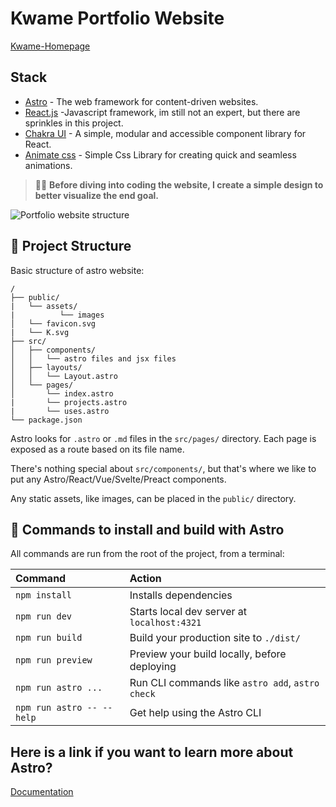 # Kwame Portfolio Website
[Kwame-Homepage](https://portfolio-website-three-ruby-56.vercel.app/)


## Stack

- [Astro](https://astro.build/) - The web framework for content-driven websites.
- [React.js](https://react.dev/) -Javascript framework, im still not an expert, but there are sprinkles  in this project.
- [Chakra UI](https://chakra-ui.com/) - A simple, modular and accessible component library for React.
- [Animate css](https://animate.style/) - Simple Css Library for creating quick and seamless animations.


> 🧑‍🚀 **Before diving into coding the website, I create a simple design  to better visualize the end goal.**


![Portfolio website structure](https://github.com/kwame-Owusu/portfolio-website/assets/98961379/62f913fe-3a91-4b2c-97cd-1d190b149f09)

## 🚀 Project Structure

Basic structure of astro website:

```text
/
├── public/
|   └── assets/
|          └── images
│   └── favicon.svg
|   └── K.svg
├── src/
│   ├── components/
│   │   └── astro files and jsx files
│   ├── layouts/
│   │   └── Layout.astro
│   └── pages/
│       └── index.astro
|       └── projects.astro
|       └── uses.astro              
└── package.json
```

Astro looks for `.astro` or `.md` files in the `src/pages/` directory. Each page is exposed as a route based on its file name.

There's nothing special about `src/components/`, but that's where we like to put any Astro/React/Vue/Svelte/Preact components.

Any static assets, like images, can be placed in the `public/` directory.

## 🧞 Commands to install and build with Astro

All commands are run from the root of the project, from a terminal:

| Command                   | Action                                           |
| :------------------------ | :----------------------------------------------- |
| `npm install`             | Installs dependencies                            |
| `npm run dev`             | Starts local dev server at `localhost:4321`      |
| `npm run build`           | Build your production site to `./dist/`          |
| `npm run preview`         | Preview your build locally, before deploying     |
| `npm run astro ...`       | Run CLI commands like `astro add`, `astro check` |
| `npm run astro -- --help` | Get help using the Astro CLI                     |

## Here is a link if you want to learn more about Astro?
[Documentation](https://docs.astro.build) 
